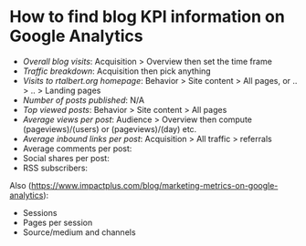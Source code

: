 How to find blog KPI information on Google Analytics 
=====================================================

+ *Overall blog visits*: Acquisition > Overview then set the time frame 
+ *Traffic breakdown*: Acquisition then pick anything
+ *Visits to rtalbert.org homepage*: Behavior > Site content > All pages, or .. > .. > Landing pages 
+ *Number of posts published*: N/A 
+ *Top viewed posts*: Behavior > Site content > All pages
+ *Average views per post*: Audience > Overview then compute (pageviews)/(users) or (pageviews)/(day) etc. 
+ *Average inbound links per post*: Acquisition > All traffic > referrals
+ Average comments per post: 
+ Social shares per post: 
+ RSS subscribers: 


Also (https://www.impactplus.com/blog/marketing-metrics-on-google-analytics): 

+ Sessions
+ Pages per session
+ Source/medium and channels
